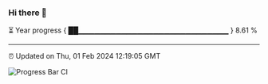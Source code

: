 ### Hi there 👋

⏳ Year progress { ██▁▁▁▁▁▁▁▁▁▁▁▁▁▁▁▁▁▁▁▁▁▁▁▁▁▁▁▁ } 8.61 %

---

⏰ Updated on Thu, 01 Feb 2024 12:19:05 GMT

![Progress Bar CI](https://github.com/liununu/liununu/workflows/Progress%20Bar%20CI/badge.svg)
